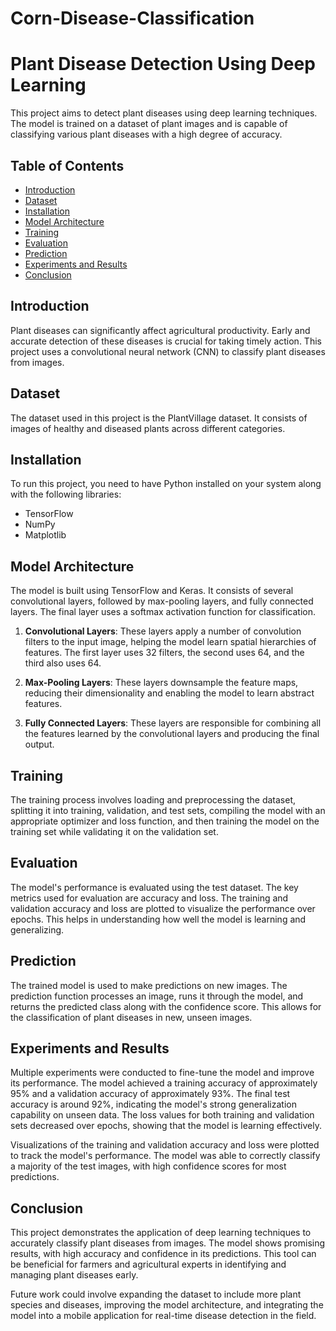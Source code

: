 # Corn-Disease-Classification

# Plant Disease Detection Using Deep Learning

This project aims to detect plant diseases using deep learning techniques. The model is trained on a dataset of plant images and is capable of classifying various plant diseases with a high degree of accuracy.

## Table of Contents
- [Introduction](#introduction)
- [Dataset](#dataset)
- [Installation](#installation)
- [Model Architecture](#model-architecture)
- [Training](#training)
- [Evaluation](#evaluation)
- [Prediction](#prediction)
- [Experiments and Results](#experiments-and-results)
- [Conclusion](#conclusion)

## Introduction
Plant diseases can significantly affect agricultural productivity. Early and accurate detection of these diseases is crucial for taking timely action. This project uses a convolutional neural network (CNN) to classify plant diseases from images.

## Dataset
The dataset used in this project is the PlantVillage dataset. It consists of images of healthy and diseased plants across different categories.

## Installation
To run this project, you need to have Python installed on your system along with the following libraries:
- TensorFlow
- NumPy
- Matplotlib

## Model Architecture
The model is built using TensorFlow and Keras. It consists of several convolutional layers, followed by max-pooling layers, and fully connected layers. The final layer uses a softmax activation function for classification.

1. **Convolutional Layers**: These layers apply a number of convolution filters to the input image, helping the model learn spatial hierarchies of features. The first layer uses 32 filters, the second uses 64, and the third also uses 64.

2. **Max-Pooling Layers**: These layers downsample the feature maps, reducing their dimensionality and enabling the model to learn abstract features.

3. **Fully Connected Layers**: These layers are responsible for combining all the features learned by the convolutional layers and producing the final output.

## Training
The training process involves loading and preprocessing the dataset, splitting it into training, validation, and test sets, compiling the model with an appropriate optimizer and loss function, and then training the model on the training set while validating it on the validation set.

## Evaluation
The model's performance is evaluated using the test dataset. The key metrics used for evaluation are accuracy and loss. The training and validation accuracy and loss are plotted to visualize the performance over epochs. This helps in understanding how well the model is learning and generalizing.

## Prediction
The trained model is used to make predictions on new images. The prediction function processes an image, runs it through the model, and returns the predicted class along with the confidence score. This allows for the classification of plant diseases in new, unseen images.

## Experiments and Results
Multiple experiments were conducted to fine-tune the model and improve its performance. The model achieved a training accuracy of approximately 95% and a validation accuracy of approximately 93%. The final test accuracy is around 92%, indicating the model's strong generalization capability on unseen data. The loss values for both training and validation sets decreased over epochs, showing that the model is learning effectively.

Visualizations of the training and validation accuracy and loss were plotted to track the model's performance. The model was able to correctly classify a majority of the test images, with high confidence scores for most predictions.

## Conclusion
This project demonstrates the application of deep learning techniques to accurately classify plant diseases from images. The model shows promising results, with high accuracy and confidence in its predictions. This tool can be beneficial for farmers and agricultural experts in identifying and managing plant diseases early.

Future work could involve expanding the dataset to include more plant species and diseases, improving the model architecture, and integrating the model into a mobile application for real-time disease detection in the field.
